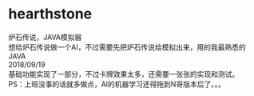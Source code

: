 # hearthstone
炉石传说，JAVA模拟器<Br/>
想给炉石传说做一个AI，不过需要先把炉石传说给模拟出来，用的我最熟悉的JAVA<Br/>
2018/09/19<Br/>
基础功能实现了一部分，不过卡牌效果太多，还需要一张张的实现和测试。<Br/>
PS：上班没事的话就多做点，AI的机器学习还得拖到N哥版本后了。。。<Br/>

